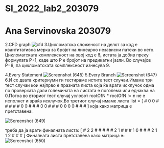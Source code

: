 # SI_2022_lab2_203079
# Ana Servinovska 203079
2.CFD graph  ![cfd](https://user-images.githubusercontent.com/100706237/170230691-86adbb6d-6f98-4c3a-8516-25261534786e.jpg)
3.Цикломатска сложеност на делот за код е квантитативна мерка за бројот на линеарно независни патеки во него.
Цикломатската комплексност на овој код е 8, истата ја добив преку формулата P+1, каде што P е бројот на предикатни јазли. Во случајoв P=8, па цикломатската комплексност изнесува 9.

4.Every Statement    ![Screenshot (645)](https://user-images.githubusercontent.com/100706237/170249342-4fe521b7-42bc-4171-a917-e816d89a07d5.png)
5.Every Branch       ![Screenshot (647)](https://user-images.githubusercontent.com/100706237/170249412-66e52360-1195-49b1-ade8-f73bfc69fedc.png)
6.И со двата критериуми ги тестираме истите тест случаи.Имаме три тест случаи кои најпрво е празната листа која ќе врати исклучок одма по проверката дали големината на листата е поголема или еднаква на 0.Потоа во вториот тест случај условот rootOfN * rootOfN  != n не е исполнет и враќа исклучок.Во третиот случај имаме листа 
list = [ # 0 0 # # # # # 0 0 # # # 0 0 # # # 0 0 0 0 # # # ] која како матрица е претставена:

![Screenshot (649)](https://user-images.githubusercontent.com/100706237/170319906-30007ea1-cb0d-43cd-902d-c77143eb7fcc.png)

треба да ја врати финалната листа: [ # 2 2 # # # # # 2 1 # # # 1 0 # # # 2 1 1 2 # # # ]
Финалната листа претставена како матрица е:
![Screenshot (650)](https://user-images.githubusercontent.com/100706237/170319930-40a76c2f-6631-4212-99d6-201b596fc9cc.png)

            
